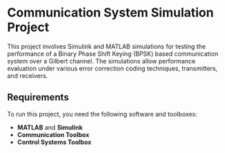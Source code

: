 # Communication System Simulation Project

This project involves Simulink and MATLAB simulations for testing the performance of a Binary Phase Shift Keying (BPSK) based communication system over a Gilbert channel. The simulations allow performance evaluation under various error correction coding techniques, transmitters, and receivers.

## Requirements

To run this project, you need the following software and toolboxes:

- **MATLAB** and **Simulink**
- **Communication Toolbox**
- **Control Systems Toolbox**

